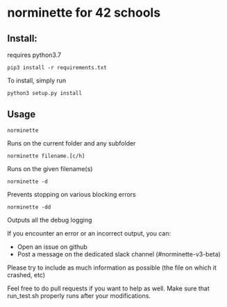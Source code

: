 # norminette for 42 schools

## Install:

requires python3.7

```shell
pip3 install -r requirements.txt
```


To install, simply run

```shell
python3 setup.py install
```

## Usage

```
norminette
```
Runs on the current folder and any subfolder

```
norminette filename.[c/h]
```
Runs on the given filename(s)

```
norminette -d
```
Prevents stopping on various blocking errors

```
norminette -dd
```
Outputs all the debug logging

If you encounter an error or an incorrect output, you can:
 - Open an issue on github 
 - Post a message on the dedicated slack channel (#norminette-v3-beta)
    

Please try to include as much information as possible (the file on which it crashed, etc)

Feel free to do pull requests if you want to help as well. Make sure that run_test.sh properly runs after your modifications.
